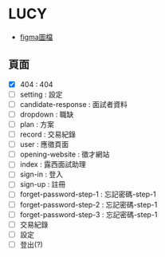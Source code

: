 # LUCY

- [figma圖檔](https://www.figma.com/file/b8CCyHfg62qv3DG26N54T5/LUCY_User%E7%AB%AF-(Copy)?node-id=0%3A1)

## 頁面
- [x] 404 : 404
- [ ] setting : 設定
- [ ] candidate-response : 面試者資料
- [ ] dropdown : 職缺
- [ ] plan : 方案
- [ ] record : 交易紀錄
- [ ] user : 應徵頁面
- [ ] opening-website : 徵才網站
- [ ] index : 露西面試助理
- [ ] sign-in : 登入
- [ ] sign-up : 註冊
- [ ] forget-password-step-1 : 忘記密碼-step-1
- [ ] forget-password-step-2 : 忘記密碼-step-1
- [ ] forget-password-step-3 : 忘記密碼-step-1
- [ ] 交易紀錄
- [ ] 設定
- [ ] 登出(?)